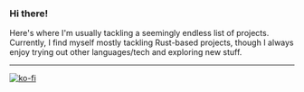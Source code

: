 ### Hi there!

Here's where I'm usually tackling a seemingly endless list of projects. Currently, I find myself mostly tackling Rust-based projects, though
I always enjoy trying out other languages/tech and exploring new stuff.

---

[![ko-fi](https://img.shields.io/badge/Ko--fi-FF5E5B?style=for-the-badge&logo=ko-fi&logoColor=white)](https://ko-fi.com/clementtsang)
